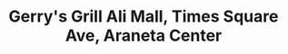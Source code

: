 ---
addr: ' Ali Mall, Times Square Ave, Araneta Center'
city: Quezon City
country: Philippines
description: Ali Mall, Times Square Ave, Araneta Center 0810 Quezon City Quezon City
id: 4d6f16779aac224bfc9128ed
lat: 14.619887860167495
lng: 121.05583164763256
title: Gerry's Grill Ali Mall, Times Square Ave, Araneta Center
venue: Gerry's Grill
---